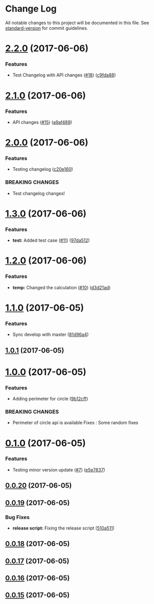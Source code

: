 # Change Log

All notable changes to this project will be documented in this file. See [standard-version](https://github.com/conventional-changelog/standard-version) for commit guidelines.

<a name="2.2.0"></a>
# [2.2.0](https://github.com/ansujohn/babel-webpack-lib-example/compare/v2.1.0...v2.2.0) (2017-06-06)


### Features

* Test Changelog with API changes ([#18](https://github.com/ansujohn/babel-webpack-lib-example/issues/18)) ([c9fda88](https://github.com/ansujohn/babel-webpack-lib-example/commit/c9fda88))



<a name="2.1.0"></a>
# [2.1.0](https://github.com/ansujohn/babel-webpack-lib-example/compare/v2.0.0...v2.1.0) (2017-06-06)


### Features

* API changes ([#15](https://github.com/ansujohn/babel-webpack-lib-example/issues/15)) ([a9af489](https://github.com/ansujohn/babel-webpack-lib-example/commit/a9af489))



<a name="2.0.0"></a>
# [2.0.0](https://github.com/ansujohn/babel-webpack-lib-example/compare/v1.3.0...v2.0.0) (2017-06-06)


### Features

* Testing changelog ([c20e160](https://github.com/ansujohn/babel-webpack-lib-example/commit/c20e160))


### BREAKING CHANGES

* Test changelog changes!



<a name="1.3.0"></a>
# [1.3.0](https://github.com/ansujohn/babel-webpack-lib-example/compare/v1.2.0...v1.3.0) (2017-06-06)


### Features

* **test:** Added test case ([#11](https://github.com/ansujohn/babel-webpack-lib-example/issues/11)) ([97da512](https://github.com/ansujohn/babel-webpack-lib-example/commit/97da512))



<a name="1.2.0"></a>
# [1.2.0](https://github.com/ansujohn/babel-webpack-lib-example/compare/v1.1.0...v1.2.0) (2017-06-06)


### Features

* **temp:** Changed the calculation ([#10](https://github.com/ansujohn/babel-webpack-lib-example/issues/10)) ([d3d21ad](https://github.com/ansujohn/babel-webpack-lib-example/commit/d3d21ad))



<a name="1.1.0"></a>
# [1.1.0](https://github.com/ansujohn/babel-webpack-lib-example/compare/v1.0.1...v1.1.0) (2017-06-05)


### Features

* Sync develop with master ([81d96a4](https://github.com/ansujohn/babel-webpack-lib-example/commit/81d96a4))



<a name="1.0.1"></a>
## [1.0.1](https://github.com/ansujohn/babel-webpack-lib-example/compare/v1.0.0...v1.0.1) (2017-06-05)



<a name="1.0.0"></a>
# [1.0.0](https://github.com/ansujohn/babel-webpack-lib-example/compare/v0.1.0...v1.0.0) (2017-06-05)


### Features

* Adding perimeter for circle ([9b12cff](https://github.com/ansujohn/babel-webpack-lib-example/commit/9b12cff))


### BREAKING CHANGES

* Perimeter of circle api is available
Fixes : Some random fixes



<a name="0.1.0"></a>
# [0.1.0](https://github.com/ansujohn/babel-webpack-lib-example/compare/v0.0.20...v0.1.0) (2017-06-05)


### Features

* Testing minor version update ([#7](https://github.com/ansujohn/babel-webpack-lib-example/issues/7)) ([e5e7837](https://github.com/ansujohn/babel-webpack-lib-example/commit/e5e7837))



<a name="0.0.20"></a>
## [0.0.20](https://github.com/ansujohn/babel-webpack-lib-example/compare/v0.0.19...v0.0.20) (2017-06-05)



<a name="0.0.19"></a>
## [0.0.19](https://github.com/ansujohn/babel-webpack-lib-example/compare/v0.0.18...v0.0.19) (2017-06-05)


### Bug Fixes

* **release script:** Fixing the release script ([510a511](https://github.com/ansujohn/babel-webpack-lib-example/commit/510a511))



<a name="0.0.18"></a>
## [0.0.18](https://github.com/ansujohn/babel-webpack-lib-example/compare/v0.0.17...v0.0.18) (2017-06-05)



<a name="0.0.17"></a>
## [0.0.17](https://github.com/ansujohn/babel-webpack-lib-example/compare/v0.0.16...v0.0.17) (2017-06-05)



<a name="0.0.16"></a>
## [0.0.16](https://github.com/ansujohn/babel-webpack-lib-example/compare/v0.0.15...v0.0.16) (2017-06-05)




<a name="0.0.15"></a>
## [0.0.15](https://github.com/ansujohn/babel-webpack-lib-example/compare/v0.0.2...v0.0.15) (2017-06-05)

